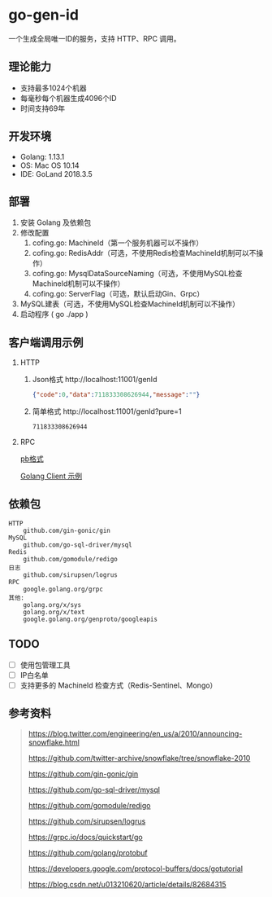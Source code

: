 # go-gen-id
一个生成全局唯一ID的服务，支持 HTTP、RPC 调用。

## 理论能力
- 支持最多1024个机器
- 每毫秒每个机器生成4096个ID
- 时间支持69年

## 开发环境
- Golang: 1.13.1
- OS: Mac OS 10.14
- IDE: GoLand 2018.3.5

## 部署
1. 安装 Golang 及依赖包
2. 修改配置
    1. cofing.go: MachineId（第一个服务机器可以不操作）
    2. cofing.go: RedisAddr（可选，不使用Redis检查MachineId机制可以不操作）
    3. cofing.go: MysqlDataSourceNaming（可选，不使用MySQL检查MachineId机制可以不操作）
    3. cofing.go: ServerFlag（可选，默认启动Gin、Grpc）
3. MySQL建表（可选，不使用MySQL检查MachineId机制可以不操作）
4. 启动程序 ( go ./app )

## 客户端调用示例
1. HTTP
    1. Json格式 http://localhost:11001/genId
        ```json
        {"code":0,"data":711833308626944,"message":""}
        ```
    2. 简单格式 http://localhost:11001/genId?pure=1
        ```
        711833308626944
        ```
2. RPC
    
    [pb格式][go-id-gen-pb]
    
    [Golang Client 示例][golang-client-example]
    

## 依赖包

```
HTTP
    github.com/gin-gonic/gin
MySQL
    github.com/go-sql-driver/mysql
Redis
    github.com/gomodule/redigo
日志
    github.com/sirupsen/logrus
RPC
    google.golang.org/grpc
其他:
    golang.org/x/sys
    golang.org/x/text
    google.golang.org/genproto/googleapis
```

## TODO

- [ ] 使用包管理工具
- [ ] IP白名单
- [ ] 支持更多的 MachineId 检查方式（Redis-Sentinel、Mongo）

## 参考资料

> https://blog.twitter.com/engineering/en_us/a/2010/announcing-snowflake.html
> 
> https://github.com/twitter-archive/snowflake/tree/snowflake-2010
>
> https://github.com/gin-gonic/gin
> 
> https://github.com/go-sql-driver/mysql
> 
> https://github.com/gomodule/redigo
>
> https://github.com/sirupsen/logrus
>
> https://grpc.io/docs/quickstart/go
>
> https://github.com/golang/protobuf
>
> https://developers.google.com/protocol-buffers/docs/gotutorial
>
> https://blog.csdn.net/u013210620/article/details/82684315

[golang-client-example]: https://github.com/nextbin/go-gen-id/blob/master/test/main/rpc_grpc_test.go

[go-id-gen-pb]: https://github.com/nextbin/go-gen-id/blob/master/resource/proto/gen.proto
